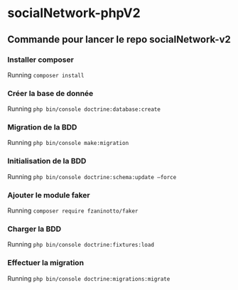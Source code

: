 # socialNetwork-phpV2

## Commande pour lancer le repo socialNetwork-v2



### Installer composer
Running ```composer install```


### Créer la base de donnée
Running ``` php bin/console doctrine:database:create ```

### Migration de la BDD
Running ```php bin/console make:migration```

### Initialisation de la BDD
Running ```php bin/console doctrine:schema:update —force```

### Ajouter le module faker
Running ```composer require fzaninotto/faker``` 

### Charger la BDD
Running ```php bin/console doctrine:fixtures:load``` 

### Effectuer la migration
Running ```php bin/console doctrine:migrations:migrate```
